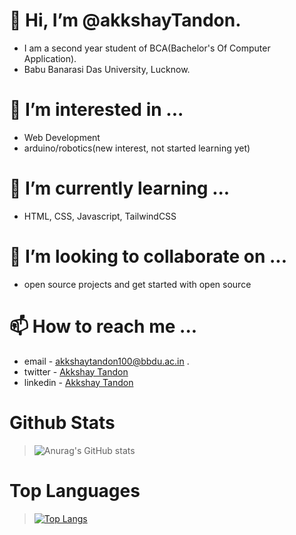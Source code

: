 # 👋 Hi, I’m @akkshayTandon. 
 - I am a second year student of BCA(Bachelor's Of Computer Application).
 - Babu Banarasi Das University, Lucknow.
# 👀 I’m interested in ... 
 - Web Development
 - arduino/robotics(new interest, not started learning yet)
# 🌱 I’m currently learning ... 
 - HTML, CSS, Javascript, TailwindCSS
# 💞️ I’m looking to collaborate on ... 
 - open source projects and get started with open source 
# 📫 How to reach me ... 
 - email - akkshaytandon100@bbdu.ac.in .
 - twitter - [Akkshay Tandon](https://twitter.com/AkkshayTandon)
 - linkedin - [Akkshay Tandon](https://www.linkedin.com/in/akkshaytandon/)
# Github Stats
 > ![Anurag's GitHub stats](https://github-readme-stats.vercel.app/api?username=akkshayTandon&show_icons=true&theme=radical)
# Top Languages
  > [![Top Langs](https://github-readme-stats.vercel.app/api/top-langs/?username=akkshayTandon&layout=compact)](https://github.com/anuraghazra/github-readme-stats)

<!---
akkshayTandon/akkshayTandon is a ✨ special ✨ repository because its `README.md` (this file) appears on your GitHub profile.
You can click the Preview link to take a look at your changes.
--->
